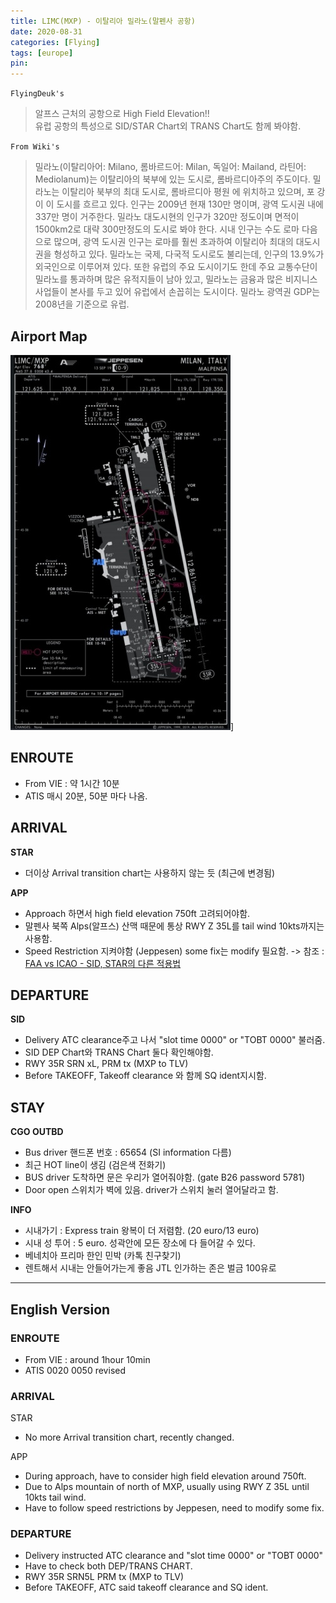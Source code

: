 ```yaml
---
title: LIMC(MXP) - 이탈리아 밀라노(말펜사 공항)
date: 2020-08-31
categories: [Flying]
tags: [europe]
pin:
---
```

`FlyingDeuk's`
>알프스 근처의 공항으로 High Field Elevation!! <br>
유럽 공항의 특성으로 SID/STAR Chart외 TRANS Chart도 함께 봐야함. <br>

`From Wiki's`
>밀라노(이탈리아어: Milano, 롬바르드어: Milan, 독일어: Mailand, 라틴어: Mediolanum)는 이탈리아의 북부에 있는 도시로, 롬바르디아주의 주도이다. 밀라노는 이탈리아 북부의 최대 도시로, 롬바르디아 평원 에 위치하고 있으며, 포 강이 이 도시를 흐르고 있다. 인구는 2009년 현재 130만 명이며, 광역 도시권 내에 337만 명이 거주한다. 밀라노 대도시현의 인구가 320만 정도이며 면적이 1500km2로 대략 300만정도의 도시로 봐야 한다. 시내 인구는 수도 로마 다음으로 많으며, 광역 도시권 인구는 로마를 훨씬 초과하여 이탈리아 최대의 대도시권을 형성하고 있다. 밀라노는 국제, 다국적 도시로도 불리는데, 인구의 13.9%가 외국인으로 이루어져 있다. 또한 유럽의 주요 도시이기도 한데 주요 교통수단이 밀라노를 통과하며 많은 유적지들이 남아 있고, 밀라노는 금융과 많은 비지니스 사업들이 본사를 두고 있어 유럽에서 손꼽히는 도시이다. 밀라노 광역권 GDP는 2008년을 기준으로 유럽.

## Airport Map
![mxp](/img/flying/airport/mxp_ap.jpg)]

## ENROUTE
- From VIE : 약 1시간 10분
- ATIS 매시 20분, 50분 마다 나옴.

## ARRIVAL
**STAR**
- 더이상 Arrival transition chart는 사용하지 않는 듯 (최근에 변경됨)

**APP**
- Approach 하면서 high field elevation 750ft 고려되어야함.
- 말펜사 북쪽 Alps(알프스) 산맥 때문에 통상 RWY Z 35L를 tail wind 10kts까지는 사용함.
- Speed Restriction 지켜야함 (Jeppesen) some fix는 modify 필요함. -> 참조 : [FAA vs ICAO - SID, STAR의 다른 적용법](/posts/STAR-SID/)

## DEPARTURE
**SID**
- Delivery ATC clearance주고 나서 "slot time 0000" or "TOBT 0000" 불러줌.
- SID DEP Chart와 TRANS Chart 둘다 확인해야함.
- RWY 35R SRN xL, PRM tx (MXP to TLV)
- Before TAKEOFF, Takeoff clearance 와 함께 SQ ident지시함.

## STAY
**CGO OUTBD**
- Bus driver 핸드폰 번호 : 65654 (SI information 다름)
- 최근 HOT line이 생김 (검은색 전화기)
- BUS driver 도착하면 문은 우리가 열어줘야함. (gate B26 password 5781)
- Door open 스위치가 벽에 있음. driver가 스위치 눌러 열어달라고 함.

**INFO**
- 시내가기 : Express train 왕복이 더 저렴함. (20 euro/13 euro)
- 시내 성 투어 : 5 euro. 성곽안에 모든 장소에 다 들어갈 수 있다.
- 베네치아 프리마 한인 민박 (카톡 친구찾기)
- 렌트해서 시내는 안들어가는게 좋음 JTL 인가하는 존은 벌금 100유로

----------
## English Version

### ENROUTE
- From VIE : around 1hour 10min
- ATIS 0020 0050 revised

### ARRIVAL
STAR
- No more Arrival transition chart, recently changed.

APP
- During approach, have to consider high field elevation around 750ft.
- Due to Alps mountain of north of MXP, usually using RWY Z 35L until 10kts tail wind.
- Have to follow speed restrictions by Jeppesen, need to modify some fix.



### DEPARTURE
- Delivery instructed ATC clearance and "slot time 0000" or "TOBT 0000"
- Have to check both DEP/TRANS CHART.
- RWY 35R SRN5L PRM tx (MXP to TLV)
- Before TAKEOFF, ATC said takeoff clearance and SQ ident.
